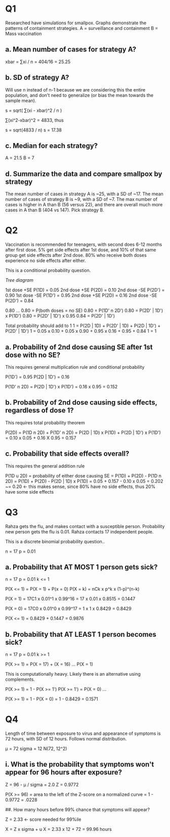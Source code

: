 # Q1

Researched have simulations for smallpox. Graphs demonstrate the patterns of containment strategies.
A = surveillance and containment
B = Mass vaccination

## a. Mean number of cases for strategy A?

xbar = ∑xi / n
= 404/16 
= 25.25

## b. SD of strategy A?

Will use n instead of n-1 because we are considering this the entire population, and don't need to generalize (or bias the mean towards the sample mean).

s = sqrt( ∑(xi - xbar)^2 / n )

∑(xi^2-xbar)^2 = 4833, thus

s = sqrt(4833 / n)
s = 17.38

## c. Median for each strategy?
A = 21.5
B = 7

## d. Summarize the data and compare smallpox by strategy

The mean number of cases in strategy A is ~25, with a SD of ~17. The mean number of cases of strategy B is ~9, with a SD of ~7. The max number of cases is higher in A than B (56 versus 22), and there are overall much more cases in A than B (404 vs 147). Pick strategy B.

# Q2

Vaccination is recommended for teenagers, with second does 6-12 months after first dose. 5% get side effects after 1st dose, and 10% of that same group get side effects after 2nd dose. 80% who receive both doses experience no side effects after either.

This is a conditional probability question. 

_Tree diagram_

1st dose +SE 			P(1D) 		= 0.05
	2nd dose +SE 			P(2D) 	= 0.10
	2nd dose -SE 			P(2D') 	= 0.90
1st dose -SE 			P(1D') 		= 0.95
	2nd dose +SE 			P(2D) 	= 0.16
	2nd dose -SE 			P(2D') 	= 0.84

0.80 ...
0.80 = P(both doses = no SE) 
0.80 = P(1D' n 2D') 
0.80 = P(2D' | 1D') x P(1D')
0.80 = P(2D' | 1D') x 0.95 
0.84 = P(2D' | 1D')

Total probability should add to 1
1 = P(2D | 1D) + P(2D' | 1D) + P(2D | 1D') + P(2D' | 1D')
1 = 0.05 x 0.10 + 0.05 x 0.90 + 0.95 x 0.16 + 0.95 + 0.84
1 = 1

## a. Probability of 2nd dose causing SE after 1st dose with no SE?

This requires general multiplication rule and conditional probability

P(1D') = 0.95
P(2D | 1D') = 0.16

P(1D' n 2D) 
= P(2D | 1D') x P(1D')
= 0.16 x 0.95 
= 0.152

## b. Probability of 2nd dose causing side effects, regardless of dose 1?

This requires total probability theorem

P(2D)
= P(1D n 2D) + P(1D' n 2D)
= P(2D | 1D) x P(1D) + P(2D | 1D') x P(1D')
= 0.10 x 0.05 + 0.16 X 0.95
= 0.157

## c. Probability that side effects overall?

This requires the general addition rule

P(1D u 2D) = probability of either dose causing SE
= P(1D) + P(2D) - P(1D n 2D)
= P(1D) + P(2D) - P(2D | 1D) x P(1D)
= 0.05 + 0.157 - 0.10 x 0.05 
= 0.202 ~= 0.20 <- this makes sense, since 80% have no side effects, thus 20% have some side effects

# Q3

Rahza gets the flu, and makes contact with a susceptible person. Probability new person gets the flu is 0.01. Rahza contacts 17 independent people. 

This is a discrete binomial probability question..

n = 17
p = 0.01

## a. Probability that AT MOST 1 person gets sick?

n = 17
p = 0.01
k <= 1

P(X <= 1) = P(X = 1) + P(x = 0)
P(X = k) = nCk x p^k x (1-p)^(n-k)

P(X = 1) = 17C1 x 0.01^1 x 0.99^16
= 17 x 0.01 x 0.8515
= 0.1447

P(X = 0) = 17C0 x 0.01^0 x 0.99^17
= 1 x 1 x 0.8429
= 0.8429

P(X <= 1) = 0.8429 + 0.1447 = 0.9876

## b. Probability that AT LEAST 1 person becomes sick?

n = 17
p = 0.01
k >= 1

P(X >= 1) = P(X = 17) + (X = 16) ... P(X = 1)

This is computationally heavy. Likely there is an alternative using complements.

P(X >= 1) = 1 - P(X >= 1')
P(X >= 1') = P(X = 0) ...

P(X >= 1) = 1 - P(X = 0)
= 1 - 0.8429
= 0.1571


# Q4

Length of time between exposure to virus and appearance of symptoms is 72 hours, with SD of 12 hours. Follows normal distribution.

µ = 72
sigma = 12
N(72, 12^2)

## i. What is the probability that symptoms won't appear for 96 hours after exposure?

Z = 96 - µ / sigma = 2.0
Z = 0.9772

P(X >= 96) = area to the left of the Z-score on a normalized curve
= 1 - 0.9772 = .0228

##. How many hours before 99% chance that symptoms will appear?

Z = 2.33 <- score needed for 99%ile

X = Z x sigma + u
X = 2.33 x 12 + 72 = 99.96 hours


